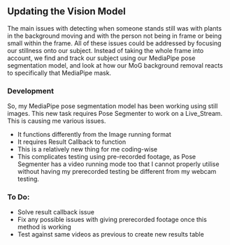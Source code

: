 ## Updating the Vision Model

The main issues with detecting when someone stands still was with plants in the background moving and with the person not being in frame or being small within the frame. All of these issues could be addressed by focusing our stillness onto our subject. Instead of taking the whole frame into account, we find and track our subject using our MediaPipe pose segmentation model, and look at how our MoG background removal reacts to specifically that MediaPipe mask.

### Development

So, my MediaPipe pose segmentation model has been working using still images. This new task requires Pose Segmenter to work on a Live_Stream. This is causing me various issues.
* It functions differently from the Image running format
* It requires Result Callback to function
* This is a relatively new thing for me coding-wise
* This complicates testing using pre-recorded footage, as Pose Segmenter has a video running mode too that I cannot properly utilise without having my prerecorded testing be different from my webcam testing.

### To Do:
* Solve result callback issue
* Fix any possible issues with giving prerecorded footage once this method is working
* Test against same videos as previous to create new results table